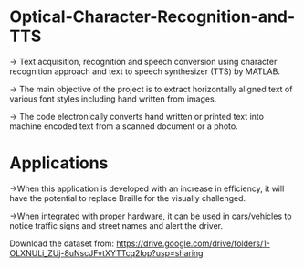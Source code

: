 # Optical-Character-Recognition-and-TTS 
-> Text acquisition, recognition and speech conversion using character recognition approach and text to speech synthesizer (TTS)  by MATLAB.

-> The main objective of the project is to extract horizontally aligned text of various font styles including hand written from images.

-> The code electronically converts hand written or printed text into machine encoded text from a scanned document or a photo.

# Applications
->When this application is developed with an increase in efficiency, it will have the potential to replace Braille for the visually challenged.

->When integrated with proper hardware, it can be used in cars/vehicles to notice traffic signs and street names and alert the driver.


Download the dataset from: https://drive.google.com/drive/folders/1-OLXNULi_ZUj-8uNscJFvtXYTTcq2Iop?usp=sharing
